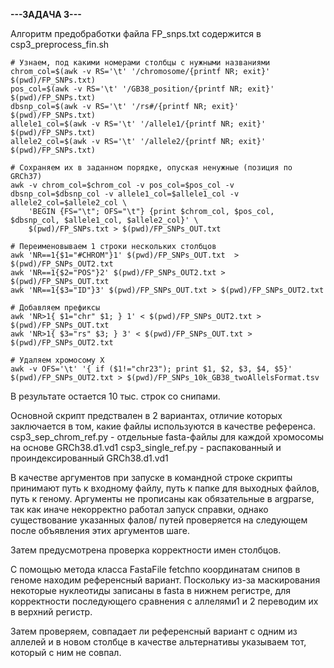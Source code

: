 **---ЗАДАЧА 3---**

Алгоритм предобработки файла FP_snps.txt содержится в csp3_preprocess_fin.sh

```
# Узнаем, под какими номерами столбцы с нужными названиями
chrom_col=$(awk -v RS='\t' '/chromosome/{printf NR; exit}' $(pwd)/FP_SNPs.txt)
pos_col=$(awk -v RS='\t' '/GB38_position/{printf NR; exit}' $(pwd)/FP_SNPs.txt)
dbsnp_col=$(awk -v RS='\t' '/rs#/{printf NR; exit}' $(pwd)/FP_SNPs.txt)
allele1_col=$(awk -v RS='\t' '/allele1/{printf NR; exit}' $(pwd)/FP_SNPs.txt)
allele2_col=$(awk -v RS='\t' '/allele2/{printf NR; exit}' $(pwd)/FP_SNPs.txt)

# Сохраняем их в заданном порядке, опуская ненужные (позиция по GRCh37) 
awk -v chrom_col=$chrom_col -v pos_col=$pos_col -v dbsnp_col=$dbsnp_col -v allele1_col=$allele1_col -v allele2_col=$allele2_col \
	'BEGIN {FS="\t"; OFS="\t"} {print $chrom_col, $pos_col, $dbsnp_col, $allele1_col, $allele2_col}' \
	$(pwd)/FP_SNPs.txt > $(pwd)/FP_SNPs_OUT.txt

# Переименовываем 1 строки нескольких столбцов
awk 'NR==1{$1="#CHROM"}1' $(pwd)/FP_SNPs_OUT.txt  > $(pwd)/FP_SNPs_OUT2.txt
awk 'NR==1{$2="POS"}2' $(pwd)/FP_SNPs_OUT2.txt > $(pwd)/FP_SNPs_OUT.txt
awk 'NR==1{$3="ID"}3' $(pwd)/FP_SNPs_OUT.txt > $(pwd)/FP_SNPs_OUT2.txt

# Добавляем префиксы 
awk 'NR>1{ $1="chr" $1; } 1' < $(pwd)/FP_SNPs_OUT2.txt > $(pwd)/FP_SNPs_OUT.txt
awk 'NR>1{ $3="rs" $3; } 3' < $(pwd)/FP_SNPs_OUT.txt > $(pwd)/FP_SNPs_OUT2.txt

# Удаляем хромосому X
awk -v OFS='\t' '{ if ($1!="chr23"); print $1, $2, $3, $4, $5}' $(pwd)/FP_SNPs_OUT2.txt > $(pwd)/FP_SNPs_10k_GB38_twoAllelsFormat.tsv
```
В результате остается 10 тыс. строк со снипами.

Основной скрипт предствален в 2 вариантах, отличие которых заключается в том, какие файлы используются в качестве референса.
csp3_sep_chrom_ref.py - отдельные fasta-файлы для каждой хромосомы на основе GRCh38.d1.vd1
csp3_single_ref.py - распакованный и проиндексированный GRCh38.d1.vd1

В качестве аргументов при запуске в командной строке скрипты принимают путь к входному файлу, путь к папке для выходных файлов, путь к геному.
Аргументы не прописаны как обязательные в argparse, так как иначе некорректно работал запуск справки, однако существование указанных фалов/ путей проверяется на следующем после объявления этих аргументов шаге.

Затем предусмотрена проверка корректности имен столбцов.

С помощью метода класса FastaFile fetchпо координатам снипов в геноме находим референсный вариант. Поскольку из-за маскирования некоторые нуклеотиды записаны в fasta в нижнем регистре, для корректности последующего сравнения с аллелями1 и 2 переводим их в верхний регистр.

Затем проверяем, совпадает ли референсный вариант с одним из аллелей и в новом столбце в качестве альтернативы указываем тот, который с ним не совпал.
